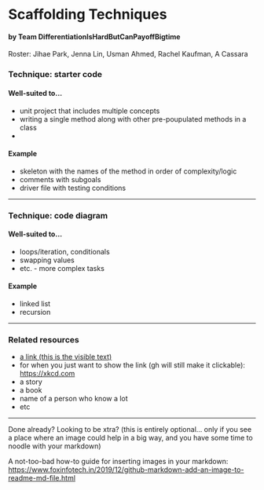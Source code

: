 # Scaffolding Techniques
#### by Team DifferentiationIsHardButCanPayoffBigtime
Roster: Jihae Park, Jenna Lin, Usman Ahmed, Rachel Kaufman, A Cassara


### Technique: starter code 

#### Well-suited to...
* unit project that includes multiple concepts
* writing a single method along with other pre-poupulated methods in a class
* 

#### Example
* skeleton with the names of the method in order of complexity/logic
* comments with subgoals
* driver file with testing conditions

* * *

### Technique: code diagram

#### Well-suited to...
* loops/iteration, conditionals
* swapping values
* etc. - more complex tasks


#### Example
* linked list 
* recursion


* * *

### Related resources
* [a link (this is the visible text)]([https://xkcd.com](https://pythontutor.com/java.html#mode=edit))
* for when you just want to show the link (gh will still make it clickable): https://xkcd.com
* a story
* a book
* name of a person who know a lot
* etc


* * *

Done already? Looking to be xtra? (this is entirely optional... only if you see a place where an image could help in a big way, and you have some time to noodle with your markdown)

A not-too-bad how-to guide for inserting images in your markdown: https://www.foxinfotech.in/2019/12/github-markdown-add-an-image-to-readme-md-file.html